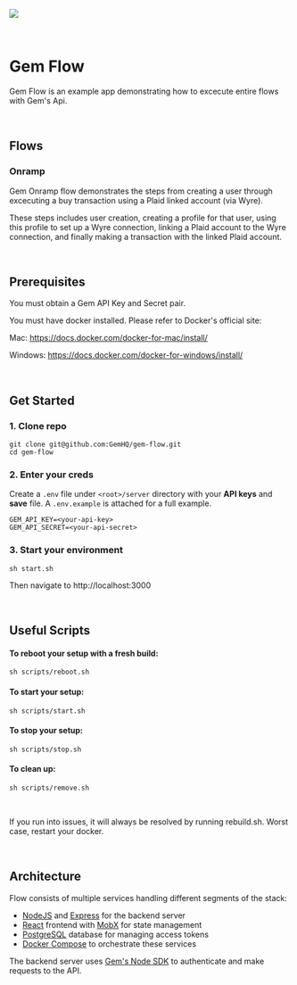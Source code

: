 ![](flow-demo-1.gif)

<br/>

# Gem Flow

Gem Flow is an example app demonstrating how to excecute entire flows with Gem's Api.

<br/>

## Flows

### Onramp

Gem Onramp flow demonstrates the steps from creating a user through excecuting a buy transaction using a Plaid linked account (via Wyre). 

These steps includes user creation, creating a profile for that user, using this profile to set up a Wyre connection, linking a Plaid account to the Wyre connection, and finally making a transaction with the linked Plaid account. 

<br/>

## Prerequisites

You must obtain a Gem API Key and Secret pair.

You must have docker installed. Please refer to Docker's official site:

Mac: https://docs.docker.com/docker-for-mac/install/

Windows: https://docs.docker.com/docker-for-windows/install/

<br/>

## **Get Started**
### 1. **Clone repo**
```
git clone git@github.com:GemHQ/gem-flow.git
cd gem-flow
```

### 2. **Enter your creds**

Create a `.env` file under `<root>/server` directory with your **API keys** and **save** file. A `.env.example` is attached for a full example.

```
GEM_API_KEY=<your-api-key>
GEM_API_SECRET=<your-api-secret>
```

### 3. **Start your environment**
```
sh start.sh
```
Then navigate to http://localhost:3000

<br/>

## **Useful Scripts**

#### **To reboot your setup with a fresh build:**
```
sh scripts/reboot.sh
```
#### **To start your setup:**
```
sh scripts/start.sh
```
#### **To stop your setup:**
```
sh scripts/stop.sh
```
#### **To clean up:**
```
sh scripts/remove.sh
```

<br/>

If you run into issues, it will always be resolved by running rebuild.sh.
Worst case, restart your docker.

<br/>

## Architecture

Flow consists of multiple services handling different segments of the stack:

- [NodeJS](https://nodejs.org/en/) and [Express](https://expressjs.com/) for the backend server
- [React](https://reactjs.org/) frontend with [MobX](https://mobx.js.org/README.html) for state management
- [PostgreSQL](https://www.postgresql.org/) database for managing access tokens
- [Docker Compose](https://docs.docker.com/compose/) to orchestrate these services

The backend server uses [Gem's Node SDK](https://github.com/GemHQ/gem-node) to authenticate and make requests to the API.

